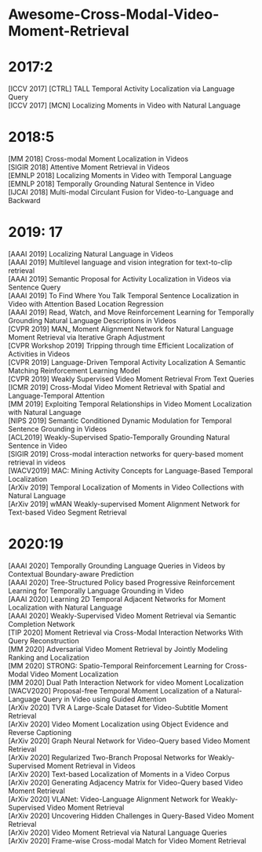 # Awesome-Cross-Modal-Video-Moment-Retrieval

# 2017:2
[ICCV 2017] [CTRL] TALL Temporal Activity Localization via Language Query  
[ICCV 2017] [MCN] Localizing Moments in Video with Natural Language  

# 2018:5
[MM 2018] Cross-modal Moment Localization in Videos  
[SIGIR 2018] Attentive Moment Retrieval in Videos  
[EMNLP 2018] Localizing Moments in Video with Temporal Language  
[EMNLP 2018] Temporally Grounding Natural Sentence in Video  
[IJCAI 2018] Multi-modal Circulant Fusion for Video-to-Language and Backward   

# 2019: 17

[AAAI 2019] Localizing Natural Language in Videos  
[AAAI 2019] Multilevel language and vision integration for text-to-clip retrieval  
[AAAI 2019] Semantic Proposal for Activity Localization in Videos via Sentence Query  
[AAAI 2019] To Find Where You Talk Temporal Sentence Localization in Video with Attention Based Location Regression  
[AAAI 2019] Read, Watch, and Move Reinforcement Learning for Temporally Grounding Natural Language Descriptions in Videos  
[CVPR 2019] MAN_ Moment Alignment Network for Natural Language Moment Retrieval via Iterative Graph Adjustment  
[CVPR Workshop 2019] Tripping through time Efficient Localization of Activities in Videos  
[CVPR 2019] Language-Driven Temporal Activity Localization A Semantic Matching Reinforcement Learning Model  
[CVPR 2019] Weakly Supervised Video Moment Retrieval From Text Queries  
[ICMR 2019] Cross-Modal Video Moment Retrieval with Spatial and Language-Temporal Attention  
[MM 2019] Exploiting Temporal Relationships in Video Moment Localization with Natural Language  
[NIPS 2019] Semantic Conditioned Dynamic Modulation for Temporal Sentence Grounding in Videos  
[ACL2019] Weakly-Supervised Spatio-Temporally Grounding Natural Sentence in Video  
[SIGIR 2019] Cross-modal interaction networks for query-based moment retrieval in videos  
[WACV2019] MAC: Mining Activity Concepts for Language-Based Temporal Localization  
[ArXiv 2019] Temporal Localization of Moments in Video Collections with Natural Language  
[ArXiv 2019] wMAN Weakly-supervised Moment Alignment Network for Text-based Video Segment Retrieval  

# 2020:19
[AAAI 2020] Temporally Grounding Language Queries in Videos by Contextual Boundary-aware Prediction  
[AAAI 2020] Tree-Structured Policy based Progressive Reinforcement Learning for Temporally Language Grounding in Video  
[AAAI 2020] Learning 2D Temporal Adjacent Networks for Moment Localization with Natural Language  
[AAAI 2020] Weakly-Supervised Video Moment Retrieval via Semantic Completion Network  
[TIP 2020] Moment Retrieval via Cross-Modal Interaction Networks With Query Reconstruction  
[MM 2020] Adversarial Video Moment Retrieval by Jointly Modeling Ranking and Localization  
[MM 2020] STRONG: Spatio-Temporal Reinforcement Learning for Cross-Modal Video Moment Localization  
[MM 2020] Dual Path Interaction Network for video Moment Localization  
[WACV2020] Proposal-free Temporal Moment Localization of a Natural-Language Query in Video using Guided Attention  
[ArXiv 2020] TVR A Large-Scale Dataset for Video-Subtitle Moment Retrieval  
[ArXiv 2020] Video Moment Localization using Object Evidence and Reverse Captioning  
[ArXiv 2020] Graph Neural Network for Video-Query based Video Moment Retrieval  
[ArXiv 2020] Regularized Two-Branch Proposal Networks for Weakly-Supervised Moment Retrieval in Videos  
[ArXiv 2020] Text-based Localization of Moments in a Video Corpus  
[ArXiv 2020] Generating Adjacency Matrix for Video-Query based Video Moment Retrieval  
[ArXiv 2020] VLANet: Video-Language Alignment Network for Weakly-Supervised Video Moment Retrieval  
[ArXiv 2020] Uncovering Hidden Challenges in Query-Based Video Moment Retrieval  
[ArXiv 2020] Video Moment Retrieval via Natural Language Queries  
[ArXiv 2020] Frame-wise Cross-modal Match for Video Moment Retrieval  
